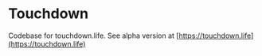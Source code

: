 # Touchdown

Codebase for touchdown.life. See alpha version at [https://touchdown.life](https://touchdown.life)
